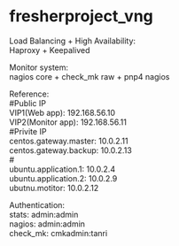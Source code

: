 # fresherproject_vng
Load Balancing + High Availability:  <br />
    Haproxy + Keepalived

Monitor system: <br />
    nagios core + check_mk raw + pnp4 nagios 


Reference: <br />
    #Public IP <br />
    VIP1(Web app):      192.168.56.10 <br />
    VIP2(Monitor app):  192.168.56.11 <br />
    #Privite IP <br />
    centos.gateway.master:  10.0.2.11 <br />
    centos.gateway.backup:  10.0.2.13 <br />
    # <br />
    ubuntu.application.1:   10.0.2.4 <br />
    ubuntu.application.2:   10.0.2.9 <br />
    ubutnu.motitor:         10.0.2.12 <br />

Authentication: <br />
    stats:      admin:admin <br />
    nagios:     admin:admin <br />
    check_mk:   cmkadmin:tanri<br />       

